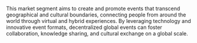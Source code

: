 This market segment aims to create and promote events that transcend geographical and cultural boundaries, connecting people from around the world through virtual and hybrid experiences. By leveraging technology and innovative event formats, decentralized global events can foster collaboration, knowledge sharing, and cultural exchange on a global scale.